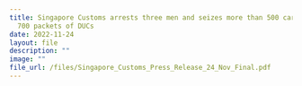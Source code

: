 ```yaml
---
title: Singapore Customs arrests three men and seizes more than 500 cartons and
  700 packets of DUCs
date: 2022-11-24
layout: file
description: ""
image: ""
file_url: /files/Singapore_Customs_Press_Release_24_Nov_Final.pdf
---
```

